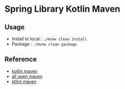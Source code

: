 # Spring Library Kotlin Maven

## Usage

- Install to local : `./mvnw clean install`
- Package : `./mvnw clean package`

## Reference

- [kotlin maven](https://kotlinlang.org/docs/maven.html)
- [all open maven](https://kotlinlang.org/docs/all-open-plugin.html#maven)
- [ktlint maven](https://github.com/gantsign/ktlint-maven-plugin)
